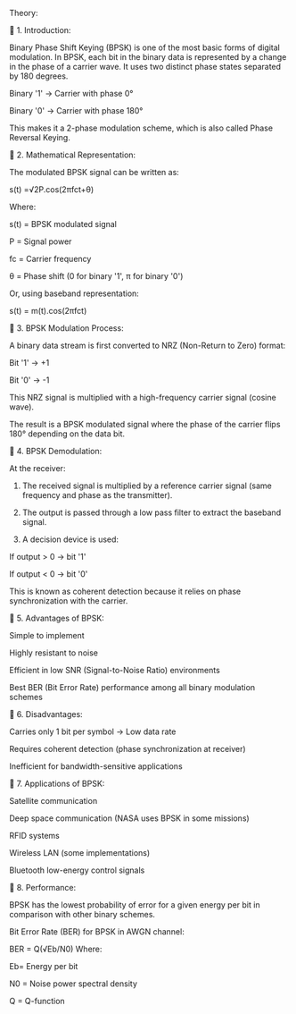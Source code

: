 Theory:

🔸 1. Introduction:

Binary Phase Shift Keying (BPSK) is one of the most basic forms of digital modulation. In BPSK, each bit in the binary data is represented by a change in the phase of a carrier wave. It uses two distinct phase states separated by 180 degrees.

Binary '1' → Carrier with phase 0°

Binary '0' → Carrier with phase 180°

This makes it a 2-phase modulation scheme, which is also called Phase Reversal Keying.

🔸 2. Mathematical Representation:

The modulated BPSK signal can be written as:

s(t) =√2P.cos(2πfct+θ)

Where:

s(t) = BPSK modulated signal

P = Signal power

fc = Carrier frequency

θ = Phase shift (0 for binary '1', π for binary '0')


Or, using baseband representation:

s(t) = m(t).cos(2πfct)


🔸 3. BPSK Modulation Process:

A binary data stream is first converted to NRZ (Non-Return to Zero) format:

Bit '1' → +1

Bit '0' → -1

This NRZ signal is multiplied with a high-frequency carrier signal (cosine wave).

The result is a BPSK modulated signal where the phase of the carrier flips 180° depending on the data bit.


🔸 4. BPSK Demodulation:

At the receiver:

1. The received signal is multiplied by a reference carrier signal (same frequency and phase as the transmitter).

2. The output is passed through a low pass filter to extract the baseband signal.

3. A decision device is used:

If output > 0 → bit '1'

If output < 0 → bit '0'

This is known as coherent detection because it relies on phase synchronization with the carrier.



🔸 5. Advantages of BPSK:

Simple to implement

Highly resistant to noise

Efficient in low SNR (Signal-to-Noise Ratio) environments

Best BER (Bit Error Rate) performance among all binary modulation schemes


🔸 6. Disadvantages:

Carries only 1 bit per symbol → Low data rate

Requires coherent detection (phase synchronization at receiver)

Inefficient for bandwidth-sensitive applications


🔸 7. Applications of BPSK:

Satellite communication

Deep space communication (NASA uses BPSK in some missions)

RFID systems

Wireless LAN (some implementations)

Bluetooth low-energy control signals

🔸 8. Performance:

BPSK has the lowest probability of error for a given energy per bit in comparison with other binary schemes.

Bit Error Rate (BER) for BPSK in AWGN channel:

BER = Q(√Eb/N0)
Where:

 Eb= Energy per bit

N0 = Noise power spectral density

Q = Q-function
